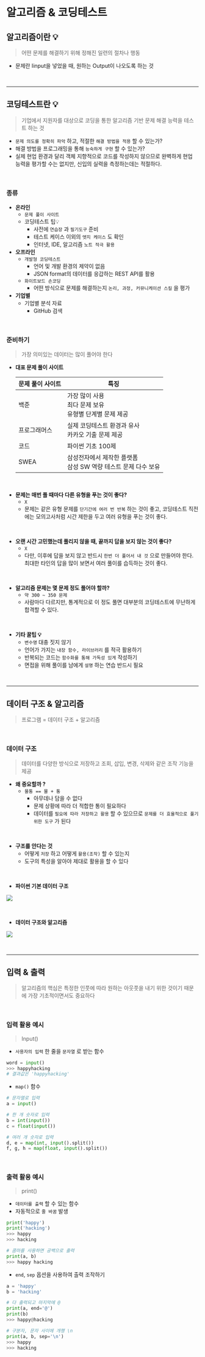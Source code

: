# 알고리즘 & 코딩테스트

## **알고리즘이란 💡**

> 어떤 문제를 해결하기 위해 정해진 일련의 절차나 행동

- 문제란 Iinput을 넣었을 때, 원하는 Output이 나오도록 하는 것

<br />

---

## **코딩테스트란 💡**

> 기업에서 지원자를 대상으로 코딩을 통한 알고리즘 기반 문제 해결 능력을 테스트 하는 것

- `문제 의도를 정확히 파악` 하고, 적절한 `해결 방법을 적용` 할 수 있는가?
- 해결 방법을 프로그래밍을 통해 `능숙하게 구현` 할 수 있는가?
- 실제 현업 환경과 달리 객체 지향적으로 코드를 작성하지 않으므로 완벽하게 현업 능력을 평가할 수는 없지만, 신입의 실력을 측정하는데는 적절하다.

<br />

### **종류**

- **온라인**
  - `문제 풀이 사이트`
  - 코딩테스트 팁💡
    - 사전에 `연습장` 과 `필기도구` 준비
    - 테스트 케이스 이외의 `엣지 케이스` 도 확인
    - 인터넷, IDE, 알고리즘 `노트 적극 활용`
- **오프라인**
  - `개발형 코딩테스트`
    - 언어 및 개발 환경의 제약이 없음
    - JSON format의 데이터를 응갑하는 REST API를 활용
  - `화이트보드 손코딩`
    - 어떤 방식으로 문제를 해결하는지 `논리, 과정, 커뮤니케이션 스킬` 을 평가
- **기업별**
  - 기업별 분석 자료
    - GitHub 검색

<br />

### **준비하기**

> 가장 의미있는 데이터는 많이 풀어야 한다

- **대표 문제 풀이 사이트**

  | 문제 풀이 사이트 | 특징                                                               |
  | ---------------- | ------------------------------------------------------------------ |
  | 백준             | 가장 많이 사용<br />최다 문제 보유<br />유형별 단계별 문제 제공    |
  | 프로그래머스     | 실제 코딩테스트 환경과 유사<br />카카오 기출 문제 제공             |
  | 코드             | 파이썬 기초 100제                                                  |
  | SWEA             | 삼성전자에서 제작한 플랫폼<br />삼성 SW 역량 테스트 문제 다수 보유 |

<br />

- **문제는 매번 풀 때마다 다른 유형을 푸는 것이 좋다?**
  - `X`
  - 문제는 같은 유형 문제를 `단기간에 여러 번 반복` 하는 것이 좋고, 코딩테스트 직전에는 모의고사처럼 시간 제한을 두고 여러 유형을 푸는 것이 좋다.

<br />

- **오랜 시간 고민했는데 풀리지 않을 때, 끝까지 답을 보지 않는 것이 좋다?**
  - `X`
  - 다만, 이후에 답을 보지 않고 반드시 `한번 더 풀어서 내 것` 으로 만들어야 한다. 최대한 타인의 답을 많이 보면서 여러 풀이를 습득하는 것이 좋다.

<br />

- **알고리즘 문제는 몇 문제 정도 풀어야 할까?**
  - `약 300 ~ 350 문제`
  - 사람마다 다르지만, 통계적으로 이 정도 풀면 대부분의 코딩테스트에 무난하게 합격할 수 있다.

<br />

- **기타 꿀팁 💡**
  - `변수명` 대충 짓지 않기
  - 언어가 가지는 `내장 함수, 라이브러리` 를 적극 활용하기
  - 반복되는 코드는 `함수화를 통해 가독성 있게` 작성하기
  - 면접을 위해 풀이를 남에게 `설명` 하는 연습 반드시 필요

<br />

---

## **데이터 구조 & 알고리즘**

> 프로그램 = 데이터 구조 + 알고리즘

<br />

### **데이터 구조**

> 데이터를 다양한 방식으로 저장하고 조회, 삽입, 변경, 삭제와 같은 조작 기능을 제공

- **왜 중요할까 ?**
  - `물통 == 물 + 통`
    - 아무데나 담을 수 없다
    - 문제 상황에 따라 더 적합한 통이 필요하다
    - 데이터를 `필요에 따라 저장하고 활용` 할 수 있으므로 `문제를 더 효율적으로 풀기 위한 도구` 가 된다

<br />

- **구조를 안다는 것**
  - 어떻게 `저장` 하고 어떻게 `활용(조작)` 할 수 있는지
  - 도구의 특성을 알아야 제대로 활용을 할 수 있다

<br />

- **파이썬 기본 데이터 구조**

![](../../git-start.assets/algorithm.png)

<br />

- **데이터 구조와 알고리즘**

![](../../git-start.assets/data.png)

<br />

---

## **입력 & 출력**

> 알고리즘의 핵심은 특정한 인풋에 따라 원하는 아웃풋을 내기 위한 것이기 때문에 가장 기초적이면서도 중요하다

<br />

### **입력 활용 예시**

> Input()

- `사용자의 입력` 한 줄을 `문자열` 로 받는 함수

```python
word = input()
>>> happyhacking
# 결과값은 'happyhacking'
```

- `map()` 함수

```python
# 문자열로 입력
a = input()

# 한 개 숫자로 입력
b = int(input())
c = float(input())

# 여러 개 숫자로 입력
d, e = map(int, input().split())
f, g, h = map(float, input().split())
```

<br />

### 출력 활용 예시

> print()

- `데이터를 출력` 할 수 있는 함수
- 자동적으로 `줄 바꿈` 발생

```python
print('happy')
print('hacking')
>>> happy
>>> hacking

# 콤마를 사용하면 공백으로 출력
print(a, b)
>>> happy hacking
```

- `end`, `sep` 옵션을 사용하여 출력 조작하기

```python
a = 'happy'
b = 'hacking'

# 다 출력되고 마지막에 @
print(a, end='@')
print(b)
>>> happy@hacking

# 구분자, 문자 사이에 개행 \n
print(a, b, sep='\n')
>>> happy
>>> hacking
```
